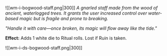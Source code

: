 ![[wm-i-bogwood-staff.png|300]]
*A gnarled staff made from the wood of ancient, waterlogged trees. It grants the user increased control over water-based magic but is fragile and prone to breaking.*

*"Handle it with care—once broken, its magic will flow away like the tide."*

**Effect:** Adds 1 white die to Ritual rolls. Lost if Ruin is taken.

![[wm-i-ds-bogwood-staff.png|300]]
